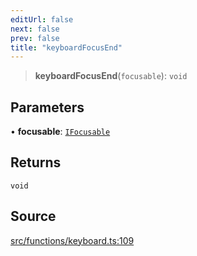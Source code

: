 ```yaml
---
editUrl: false
next: false
prev: false
title: "keyboardFocusEnd"
---
```


> **keyboardFocusEnd**(`focusable`): `void`

## Parameters

• **focusable**: [`IFocusable`](/api/interfaces/ifocusable/)

## Returns

`void`

## Source

[src/functions/keyboard.ts:109](https://github.com/relishinc/dill-pixel/blob/10f512f7f577ca5e74162827f11215b28df5ca97/src/functions/keyboard.ts#L109)
